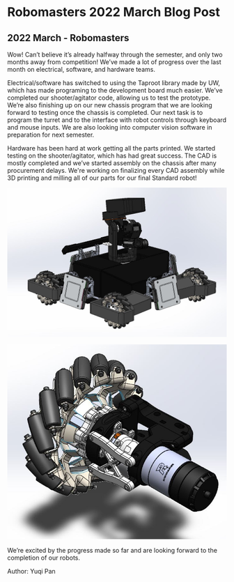 # Robomasters 2022 March Blog Post
## 2022 March - Robomasters

Wow! Can’t believe it’s already halfway through the semester, and only two months away from competition! We’ve made a lot of progress over the last month on electrical, software, and hardware teams.

Electrical/software has switched to using the Taproot library made by UW, which has made programing to the development board much easier. We’ve completed our shooter/agitator code, allowing us to test the prototype. We’re also finishing up on our new chassis program that we are looking forward to testing once the chassis is completed. Our next task is to program the turret and to the interface with robot controls through keyboard and mouse inputs. We are also looking into computer vision software in preparation for next semester. 

Hardware has been hard at work getting all the parts printed. We started testing on the shooter/agitator, which has had great success. The CAD is mostly completed and we’ve started assembly on the chassis after many procurement delays. We're working on finalizing every CAD assembly while 3D printing and milling all of our parts for our final Standard robot!

![CAD1 .](/src/_posts//blog/2022-3-30-Robomasters/robomasters3.22.1.JPG)

![CAD2 .](/src/_posts//blog/2022-3-30-Robomasters/robomasters3.22.2.JPG)

We’re excited by the progress made so far and are looking forward to the completion of our robots. 

Author: Yuqi Pan